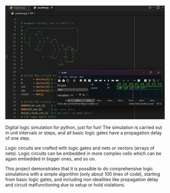 ![logisim](https://github.com/AndreaLu/logisim/blob/main/logisim.png)

Digital logic simulation for python, just for fun!
The simulation is carried out in unit intervals or steps, and all basic logic gates have a propagation delay of one step.

Logic circuits are crafted with logic gates and nets or vectors (arrays of nets).
Logic circuits can be embedded in more complex cells which can be again embedded in bigger ones, and so on.

This project demonstrates that it is possible to do comprehensive logic simulations with a simple algorithm (only about 100 lines of code), starting from basic logic gates, and including non idealities like propagation delay and circuit malfunctioning due to setup or hold violations.

